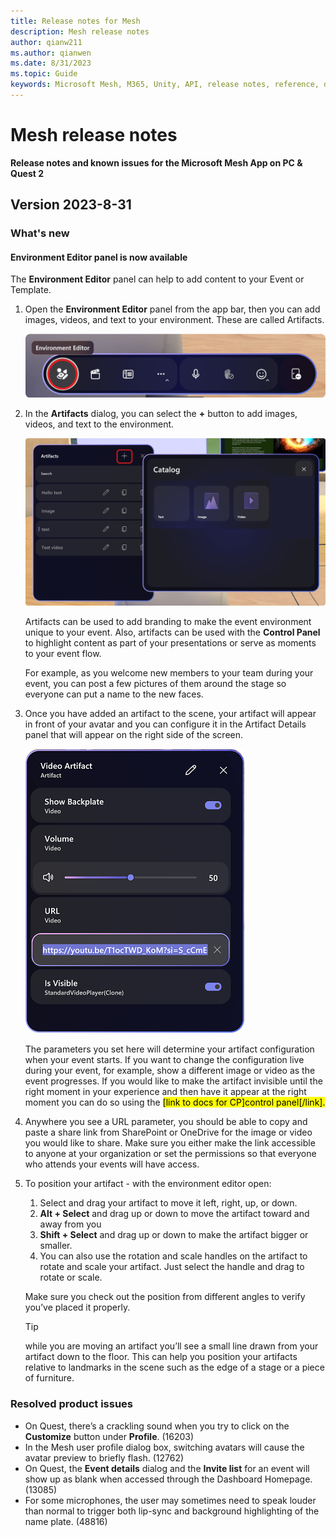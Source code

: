```yaml
---
title: Release notes for Mesh
description: Mesh release notes
author: qianw211    
ms.author: qianwen
ms.date: 8/31/2023
ms.topic: Guide
keywords: Microsoft Mesh, M365, Unity, API, release notes, reference, documentation, features, performance
---
```


# Mesh release notes

**Release notes and known issues for the Microsoft Mesh App on PC & Quest 2**

## Version 2023-8-31

### What's new

#### Environment Editor panel is now available

The **Environment Editor** panel can help to add content to your Event or Template. 

1. Open the **Environment Editor** panel from the app bar, then you can add images, videos, and text to your environment. These are called Artifacts.  

    ![A screenshot of the Mesh event app bar](media/environment-editor.png)

2. In the **Artifacts** dialog, you can select the **+** button to add images, videos, and text to the environment.

    ![A screenshot of the Artifacts dialog](media/artifacts-dialog.png)

    Artifacts can be used to add branding to make the event environment unique to your event. Also, artifacts can be used with the **Control Panel** to highlight content as part of your presentations or serve as moments to your event flow.

    For example, as you welcome new members to your team during your event, you can post a few pictures of them around the stage so everyone can put a name to the new faces.

3. Once you have added an artifact to the scene, your artifact will appear in front of your avatar and you can configure it in the Artifact Details panel that will appear on the right side of the screen. 

    ![A screenshot of the Artifacts details panel](media/video-artifact.png)
 
    The parameters you set here will determine your artifact configuration when your event starts. If you want to change the configuration live during your event, for example, show a different image or video as the event progresses. If you would like to make the artifact invisible until the right moment in your experience and then have it appear at the right moment you can do so using the <mark> [link to docs for CP]control panel[/link]. </mark>

4. Anywhere you see a URL parameter, you should be able to copy and paste a share link from SharePoint or OneDrive for the image or video you would like to share. Make sure you either make the link accessible to anyone at your organization or set the permissions so that everyone who attends your events will have access. 
1. To position your artifact - with the environment editor open:

    1. Select and drag your artifact to move it left, right, up, or down. 
    1. **Alt + Select** and drag up or down to move the artifact toward and away from you 
    1. **Shift + Select** and drag up or down to make the artifact bigger or smaller. 
    1. You can also use the rotation and scale handles on the artifact to rotate and scale your artifact. Just select the handle and drag to rotate or scale. 
 
    Make sure you check out the position from different angles to verify you’ve placed it properly. 
    
    >[!Tip]
    >while you are moving an artifact you’ll see a small line drawn from your artifact down to the floor. This can help you position your artifacts relative to landmarks in the scene such as the edge of a stage or a piece of furniture. 

### Resolved product issues

* On Quest, there’s a crackling sound when you try to click on the **Customize** button under **Profile**. (16203)
* In the Mesh user profile dialog box, switching avatars will cause the avatar preview to briefly flash. (12762)
* On Quest, the **Event details** dialog and the **Invite list** for an event will show up as blank when accessed through the Dashboard Homepage. (13085)
* For some microphones, the user may sometimes need to speak louder than normal to trigger both lip-sync and background highlighting of the name plate. (48816)
